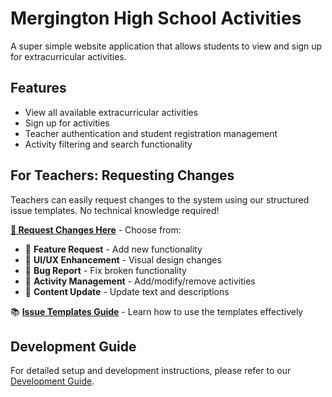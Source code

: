 # Mergington High School Activities

A super simple website application that allows students to view and sign up for extracurricular activities.

## Features

- View all available extracurricular activities
- Sign up for activities
- Teacher authentication and student registration management
- Activity filtering and search functionality

## For Teachers: Requesting Changes

Teachers can easily request changes to the system using our structured issue templates. No technical knowledge required!

**[📝 Request Changes Here](../../issues/new/choose)** - Choose from:
- 🚀 **Feature Request** - Add new functionality
- 🎨 **UI/UX Enhancement** - Visual design changes  
- 🐛 **Bug Report** - Fix broken functionality
- 🏫 **Activity Management** - Add/modify/remove activities
- 📝 **Content Update** - Update text and descriptions

📚 **[Issue Templates Guide](../docs/issue-templates-guide.md)** - Learn how to use the templates effectively

## Development Guide

For detailed setup and development instructions, please refer to our [Development Guide](../docs/how-to-develop.md).
